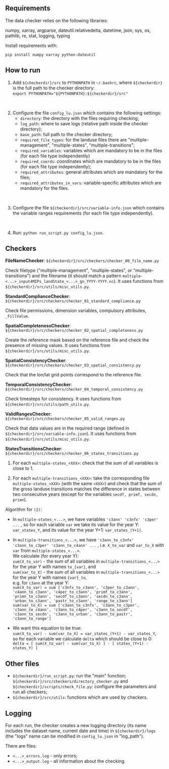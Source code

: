 

## Requirements
The data checker relies on the following libraries:

numpy, xarray, argparse, dateutil.relativedelta, datetime, json, sys, os, pathlib, re, stat, logging, typing

Install requirements with:

`pip install numpy xarray python-dateutil`

## How to run

1. Add `${checkerdir}/src` to `PYTHONPATH` in `~/.bashrc`, where `${checkerdir}` is the full path to the checker directory:<br>
`export PYTHONPATH="${PYTHONPATH}:${checkerdir}/src"`

<br>

2. Configure the file `config_lu.json` which contains the following settings:
   - `directory`: the directory with the files requiring checking;
   - `log_path`: where to save logs (relative path inside the checker directory);
   - `base_path`: full path to the checker directory;
   - `required_file_types`: for the landuse files there are "multiple-management", "multiple-states", "multiple-transitions";
   - `required_variables`: variables which are mandatory to be in the files (for each file type independently)
   - `required_coords`: coordinates which are mandatory to be in the files (for each file type independently);
   - `required_attributes`: general attributes which are mandatory for the files;
   - `required_attributes_in_vars`: variable-specific attributes which are mandatory for the files.

<br>

3. Configure the file `${checkerdir}/src/variable-info.json` which contains the variable ranges requirements (for each file type independently).
<br>

4. Run: `python run_script.py config_lu.json`. 

## Checkers 

**FileNameChecker**: `${checkerdir}/src/checkers/checker_00_file_name.py`
 
Check filetype ("multiple-management", "multiple-states", or "multiple-transitions") and the filename (it should match a pattern `multiple-<...>_input4MIPs_landState_<...>_gn_YYYY-YYYY.nc`). 
It uses functions from `${checkerdir}/src/utils/misc_utils.py`.
<br>

**StandardComplianceChecker**: `${checkerdir}/src/checkers/checker_01_standard_compliance.py`

Check file permissions, dimension variables, compulsory attributes, `_FillValue`.
<br>  

**SpatialCompletenessChecker**: `${checkerdir}/src/checkers/checker_02_spatial_completeness.py`

Create the reference mask based on the reference file and check the presence of missing values. 
It uses functions from `${checkerdir}/src/utils/misc_utils.py`.
<br>

**SpatialConsistencyChecker**: `${checkerdir}/src/checkers/checker_03_spatial_consistency.py`

Check that the lon/lat grid points correspond to the reference file.
<br>

**TemporalConsistencyChecker**: `${checkerdir}/src/checkers/checker_04_temporal_consistency.py`

Check timesteps for consistency.
It uses functions from `${checkerdir}/src/utils/path_utils.py`.
<br>

**ValidRangesChecker**: `${checkerdir}/src/checkers/checker_05_valid_ranges.py`

Check that data values are in the required range (defined in `${checkerdir}/src/variable-info.json`).
It uses functions from `${checkerdir}/src/utils/misc_utils.py`.


**StatesTransitionsChecker**: `${checkerdir}/src/checkers/checker_06_states_transitions.py`

1. For each `multiple-states_<XXX>`: check that the sum of all variables is close to 1.

2. For each `multiple-transitions_<XXX>`: take the corresponding file `multiple-states_<XXX>` (with the same `<XXX>`) and check that the sum of the gross landuse transitions matches the difference in states between two consecutive years (except for the variables `secdf, primf, secdn, primn`).

Algorithm for `(2)`: 

- In `multiple-states_<...>`, we have variables `'c3ann' 'c3nfx' 'c3per' ...` , so for each variable `var` we take its value for the year Y: `var_states_Y`, and its value for the year Y+1: `var_states_(Y+1)`.
   
- In `multiple-transitions_<...>`, we have `'c3ann_to_c3nfx' 'c3ann_to_c3per' 'c3ann_to_c4ann' ...` , i.e. `X_to_var` and `var_to_X` with `var` from `multiple-states_<...>`.<br>
We calculate (for every year Y):<br>
`sum(X_to_var)` - the sum of all variables in `multiple-transitions_<...>` for the year Y with names `to_{var}`, and<br>
`sum(var_to_X)` - the sum of all variables in `multiple-transitions_<...>` for the year Y with names `{var}_to`,<br>
e.g. for `c3ann` at the year Y:<br>
`sum(X_to_var) = sum ['c3nfx_to_c3ann', 'c3per_to_c3ann', 'c4ann_to_c3ann', 'c4per_to_c3ann', 'primf_to_c3ann', 'primn_to_c3ann', 'secdf_to_c3ann', 'secdn_to_c3ann', 'urban_to_c3ann', 'pastr_to_c3ann', 'range_to_c3ann']`<br>
`sum(var_to_X) = sum ['c3ann_to_c3nfx', 'c3ann_to_c3per', 'c3ann_to_c4ann', 'c3ann_to_c4per', 'c3ann_to_secdf', 'c3ann_to_secdn', 'c3ann_to_urban', 'c3ann_to_pastr', 'c3ann_to_range']`


- We want this equation to be true:<br> 
`sum(X_to_var) - sum(var_to_X) = var_states_(Y+1) - var_states_Y`, <br>
so for each variable we calculate `delta` which should be close to 0:<br>
`delta = [ sum(X_to_var) - sum(var_to_X) ] - [ states_(Y+1) - states_Y) ]`



## Other files

- `${checkerdir}/run_script.py`:  run the "main" function; `${checkerdir}/src/checkers/directory_checker.py` and `${checkerdir}/scripts/check_file.py`: configure the parameters and run all checkers;
- `${checkerdir}/src/utils`: functions which are used by checkers.

## Logging

For each run, the checker creates a new logging directory (its name includes the dataset name, current date and time) in  `${checkerdir}/logs` (the "logs" name can be modified in `config_lu.json` in "log_path"). 

There are files: 
- `<...>_errors.log` - only errors;
- `<...>_output.log` - all information about the checking.